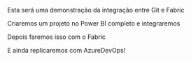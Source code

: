 Esta será uma demonstração da integração entre Git e Fabric

Criaremos um projeto no Power BI completo e integraremos

Depois faremos isso com o Fabric

E ainda replicaremos com AzureDevOps!